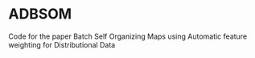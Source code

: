 # ADBSOM
Code for the paper Batch Self Organizing Maps using Automatic feature weighting for Distributional Data
